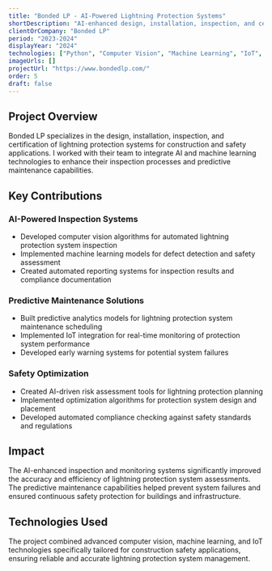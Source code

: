 ```yaml
---
title: "Bonded LP - AI-Powered Lightning Protection Systems"
shortDescription: "AI-enhanced design, installation, inspection, and certification of lightning protection systems"
clientOrCompany: "Bonded LP"
period: "2023-2024"
displayYear: "2024"
technologies: ["Python", "Computer Vision", "Machine Learning", "IoT", "Safety Systems", "Predictive Analytics", "Construction Tech"]
imageUrls: []
projectUrl: "https://www.bondedlp.com/"
order: 5
draft: false
---
```


## Project Overview

Bonded LP specializes in the design, installation, inspection, and certification of lightning protection systems for construction and safety applications. I worked with their team to integrate AI and machine learning technologies to enhance their inspection processes and predictive maintenance capabilities.

## Key Contributions

### AI-Powered Inspection Systems
- Developed computer vision algorithms for automated lightning protection system inspection
- Implemented machine learning models for defect detection and safety assessment
- Created automated reporting systems for inspection results and compliance documentation

### Predictive Maintenance Solutions
- Built predictive analytics models for lightning protection system maintenance scheduling
- Implemented IoT integration for real-time monitoring of protection system performance
- Developed early warning systems for potential system failures

### Safety Optimization
- Created AI-driven risk assessment tools for lightning protection planning
- Implemented optimization algorithms for protection system design and placement
- Developed automated compliance checking against safety standards and regulations

## Impact

The AI-enhanced inspection and monitoring systems significantly improved the accuracy and efficiency of lightning protection system assessments. The predictive maintenance capabilities helped prevent system failures and ensured continuous safety protection for buildings and infrastructure.

## Technologies Used

The project combined advanced computer vision, machine learning, and IoT technologies specifically tailored for construction safety applications, ensuring reliable and accurate lightning protection system management. 